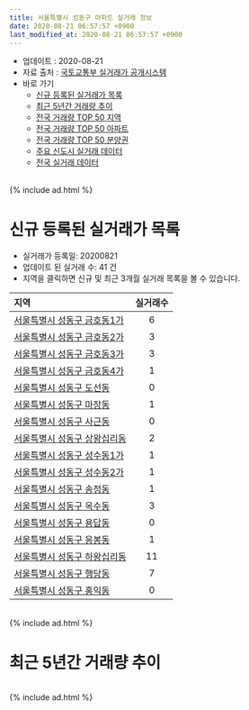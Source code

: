 ```yaml
---
title: 서울특별시 성동구 아파트 실거래 정보
date: 2020-08-21 06:57:57 +0900
last_modified_at: 2020-08-21 06:57:57 +0900
---
```


* 업데이트 : 2020-08-21
* 자료 출처 : [국토교통부 실거래가 공개시스템](http://rt.molit.go.kr)
* 바로 가기
    * [신규 등록된 실거래가 목록](#신규-등록된-실거래가-목록)
    * [최근 5년간 거래량 추이](#최근-5년간-거래량-추이)
    * [전국 거래량 TOP 50 지역](https://inasie.github.io/apt-trade-info/최근-3개월-전국에서-가장-거래가-많이-발생한-지역)
    * [전국 거래량 TOP 50 아파트](https://inasie.github.io/apt-trade-info/최근-3개월-전국에서-가장-거래가-많이-발생한-아파트)
    * [전국 거래량 TOP 50 분양권](https://inasie.github.io/apt-trade-info/최근-3개월-전국에서-가장-거래가-많이-발생한-분양권)
    * [주요 신도시 실거래 데이터](https://inasie.github.io/apt-trade-info/주요-신도시)
    * [전국 실거래 데이터](https://inasie.github.io/apt-trade-info/전국)

<br>
{% include ad.html %}
<br>

# 신규 등록된 실거래가 목록
* 실거래가 등록일: 20200821
* 업데이트 된 실거래 수: 41 건
* 지역을 클릭하면 신규 및 최근 3개월 실거래 목록을 볼 수 있습니다.


|지역|실거래수|
|:---|:---:|
|[서울특별시 성동구 금호동1가](https://inasie.github.io/apt-trade-info/서울특별시-성동구-금호동1가)|6|
|[서울특별시 성동구 금호동2가](https://inasie.github.io/apt-trade-info/서울특별시-성동구-금호동2가)|3|
|[서울특별시 성동구 금호동3가](https://inasie.github.io/apt-trade-info/서울특별시-성동구-금호동3가)|3|
|[서울특별시 성동구 금호동4가](https://inasie.github.io/apt-trade-info/서울특별시-성동구-금호동4가)|1|
|[서울특별시 성동구 도선동](https://inasie.github.io/apt-trade-info/서울특별시-성동구-도선동)|0|
|[서울특별시 성동구 마장동](https://inasie.github.io/apt-trade-info/서울특별시-성동구-마장동)|1|
|[서울특별시 성동구 사근동](https://inasie.github.io/apt-trade-info/서울특별시-성동구-사근동)|0|
|[서울특별시 성동구 상왕십리동](https://inasie.github.io/apt-trade-info/서울특별시-성동구-상왕십리동)|2|
|[서울특별시 성동구 성수동1가](https://inasie.github.io/apt-trade-info/서울특별시-성동구-성수동1가)|1|
|[서울특별시 성동구 성수동2가](https://inasie.github.io/apt-trade-info/서울특별시-성동구-성수동2가)|1|
|[서울특별시 성동구 송정동](https://inasie.github.io/apt-trade-info/서울특별시-성동구-송정동)|1|
|[서울특별시 성동구 옥수동](https://inasie.github.io/apt-trade-info/서울특별시-성동구-옥수동)|3|
|[서울특별시 성동구 용답동](https://inasie.github.io/apt-trade-info/서울특별시-성동구-용답동)|0|
|[서울특별시 성동구 응봉동](https://inasie.github.io/apt-trade-info/서울특별시-성동구-응봉동)|1|
|[서울특별시 성동구 하왕십리동](https://inasie.github.io/apt-trade-info/서울특별시-성동구-하왕십리동)|11|
|[서울특별시 성동구 행당동](https://inasie.github.io/apt-trade-info/서울특별시-성동구-행당동)|7|
|[서울특별시 성동구 홍익동](https://inasie.github.io/apt-trade-info/서울특별시-성동구-홍익동)|0|


<br>
{% include ad.html %}
<br>

# 최근 5년간 거래량 추이


<div style="width:100%;">
    <canvas id="deal_progress" height="200"></canvas>
</div>

<script>
new Chart(document.getElementById("deal_progress"), {
    type: 'line',
    data: {
        labels: ['201508','201509','201510','201511','201512','201601','201602','201603','201604','201605','201606','201607','201608','201609','201610','201611','201612','201701','201702','201703','201704','201705','201706','201707','201708','201709','201710','201711','201712','201801','201802','201803','201804','201805','201806','201807','201808','201809','201810','201811','201812','201901','201902','201903','201904','201905','201906','201907','201908','201909','201910','201911','201912','202001','202002','202003','202004','202005','202006','202007','202008'],
        datasets: [{
            label: '매매',
            pointRadius: 1,
            data: [309, 327, 417, 251, 161, 161, 179, 308, 349, 371, 506, 508, 423, 379, 472, 212, 141, 133, 222, 323, 439, 663, 616, 616, 168, 229, 227, 384, 403, 638, 343, 255, 104, 110, 109, 182, 599, 290, 110, 86, 51, 43, 27, 54, 101, 158, 272, 490, 347, 304, 583, 544, 433, 213, 295, 150, 77, 178, 719, 390, 31],
            borderColor: "rgba(255, 201, 14, 1)",
            backgroundColor: "rgba(255, 201, 14, 0.5)",
            fill: false,
            lineTension: 0
        },{
            label: '전월세',
            pointRadius: 1,
            data: [402, 340, 375, 352, 432, 458, 459, 564, 483, 505, 487, 456, 491, 442, 569, 522, 812, 817, 763, 607, 554, 555, 552, 586, 531, 531, 393, 439, 509, 686, 629, 821, 613, 593, 565, 543, 573, 568, 576, 518, 617, 708, 635, 595, 456, 449, 481, 545, 498, 484, 515, 539, 607, 652, 834, 561, 622, 638, 571, 486, 152],
            borderColor: "rgba(0, 141, 185, 1)",
            backgroundColor: "rgba(0, 141, 185, 0.5)",
            fill: false,
            lineTension: 0
        }
        ]
    },
    options: {
        responsive: true,
        title: {
            display: false
        },
        tooltips: {
            mode: 'index',
            intersect: false
        },
        hover: {
            mode: 'nearest',
            intersect: true
        },
        scales: {
            xAxes: [{
                display: true,
                scaleLabel: {
                    display: true,
                    labelString: '년/월'
                }
            }],
            yAxes: [{
                display: true,
                ticks: {
                    suggestedMin: 0,
                },
                scaleLabel: {
                    display: true,
                    labelString: '실거래 수'
                }
            }]
        }
    }
});

</script>


<br>
{% include ad.html %}
<br>

